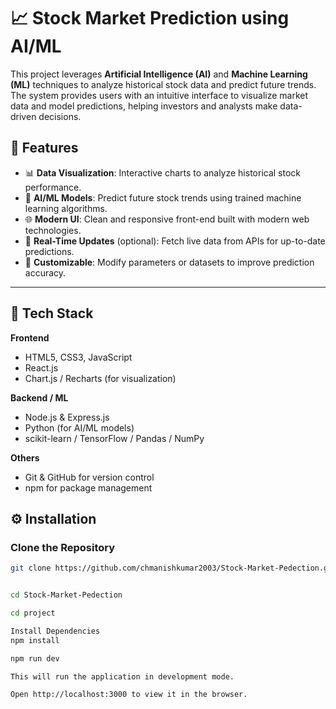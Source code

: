 # 📈 Stock Market Prediction using AI/ML

This project leverages **Artificial Intelligence (AI)** and **Machine Learning (ML)** techniques to analyze historical stock data and predict future trends. The system provides users with an intuitive interface to visualize market data and model predictions, helping investors and analysts make data-driven decisions.

## 🚀 Features

- 📊 **Data Visualization**: Interactive charts to analyze historical stock performance.  
- 🤖 **AI/ML Models**: Predict future stock trends using trained machine learning algorithms.  
- 🌐 **Modern UI**: Clean and responsive front-end built with modern web technologies.  
- 🔄 **Real-Time Updates** (optional): Fetch live data from APIs for up-to-date predictions.  
- 🧠 **Customizable**: Modify parameters or datasets to improve prediction accuracy.

---

## 🧰 Tech Stack

**Frontend**  
- HTML5, CSS3, JavaScript  
- React.js  
- Chart.js / Recharts (for visualization)

**Backend / ML**  
- Node.js & Express.js  
- Python (for AI/ML models)  
- scikit-learn / TensorFlow / Pandas / NumPy

**Others**  
- Git & GitHub for version control  
- npm for package management

## ⚙️ Installation

### Clone the Repository

```bash
git clone https://github.com/chmanishkumar2003/Stock-Market-Pedection.git


cd Stock-Market-Pedection

cd project

Install Dependencies
npm install

npm run dev

This will run the application in development mode.

Open http://localhost:3000 to view it in the browser.




